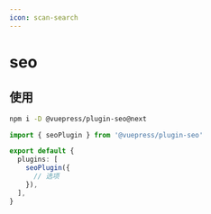 ```yaml
---
icon: scan-search
---
```


# seo

<NpmBadge package="@vuepress/plugin-seo" />

## 使用

```bash
npm i -D @vuepress/plugin-seo@next
```

```ts title=".vuepress/config.ts"
import { seoPlugin } from '@vuepress/plugin-seo'

export default {
  plugins: [
    seoPlugin({
      // 选项
    }),
  ],
}
```
